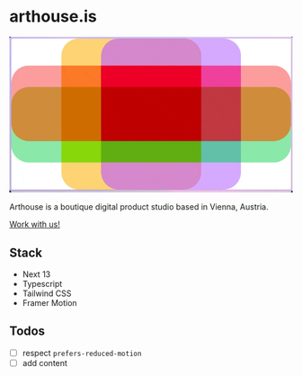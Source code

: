# arthouse.is
![Clip showing the intro animation of arthouse.is](/public/preview-clip.gif)

Arthouse is a boutique digital product studio based in Vienna, Austria.

[Work with us!](mailto:christian.cito@arthouse.is?subject=Work%20with%20us!)

## Stack
- Next 13
- Typescript
- Tailwind CSS
- Framer Motion

## Todos
- [ ] respect `prefers-reduced-motion`
- [ ] add content

